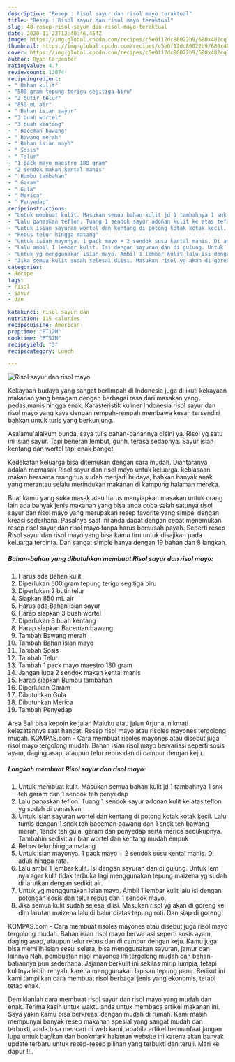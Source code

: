 ```yaml
---
description: "Resep : Risol sayur dan risol mayo teraktual"
title: "Resep : Risol sayur dan risol mayo teraktual"
slug: 48-resep-risol-sayur-dan-risol-mayo-teraktual
date: 2020-11-22T12:40:46.454Z
image: https://img-global.cpcdn.com/recipes/c5e0f12dc86022b9/680x482cq70/risol-sayur-dan-risol-mayo-foto-resep-utama.jpg
thumbnail: https://img-global.cpcdn.com/recipes/c5e0f12dc86022b9/680x482cq70/risol-sayur-dan-risol-mayo-foto-resep-utama.jpg
cover: https://img-global.cpcdn.com/recipes/c5e0f12dc86022b9/680x482cq70/risol-sayur-dan-risol-mayo-foto-resep-utama.jpg
author: Ryan Carpenter
ratingvalue: 4.7
reviewcount: 13074
recipeingredient:
- " Bahan kulit"
- "500 gram tepung terigu segitiga biru"
- "2 butir telur"
- "850 mL air"
- " Bahan isian sayur"
- "3 buah wortel"
- "3 buah kentang"
- " Baceman bawang"
- " Bawang merah"
- " Bahan isian mayo"
- " Sosis"
- " Telur"
- "1 pack mayo maestro 180 gram"
- "2 sendok makan kental manis"
- " Bumbu tambahan"
- " Garam"
- " Gula"
- " Merica"
- " Penyedap"
recipeinstructions:
- "Untuk membuat kulit. Masukan semua bahan kulit jd 1 tambahnya 1 snk teh garam dan 1 sendok teh penyedap"
- "Lalu panaskan teflon. Tuang 1 sendok sayur adonan kulit ke atas teflon yg sudah di panaskan"
- "Untuk isian sayuran wortel dan kentang di potong kotak kotak kecil. Lalu tumis dengan 1 sndk teh baceman bawang dan 1 sndk teh bawang merah, 1sndk teh gula, garam dan penyedap serta merica secukupnya. Tambahin sedikit air biar wortel dan kentang mudah empuk"
- "Rebus telur hingga matang"
- "Untuk isian mayonya. 1 pack mayo + 2 sendok susu kental manis. Di aduk hingga rata."
- "Lalu ambil 1 lembar kulit. Isi dengan sayuran dan di gulung. Untuk lem nya agar kulit tidak terbuka lagi menggunakan tepung maizena yg sudah di larutkan dengan sedikit air."
- "Untuk yg menggunakan isian mayo. Ambil 1 lembar kulit lalu isi dengan potongan sosis dan telur rebus dan 1 sendok mayo."
- "Jika semua kulit sudah selesai diisi. Masukan risol yg akan di goreng ke dlm larutan maizena lalu di balur diatas tepung roti. Dan siap di goreng"
categories:
- Recipe
tags:
- risol
- sayur
- dan

katakunci: risol sayur dan 
nutrition: 115 calories
recipecuisine: American
preptime: "PT12M"
cooktime: "PT57M"
recipeyield: "3"
recipecategory: Lunch

---
```



![Risol sayur dan risol mayo](https://img-global.cpcdn.com/recipes/c5e0f12dc86022b9/680x482cq70/risol-sayur-dan-risol-mayo-foto-resep-utama.jpg)

Kekayaan budaya yang sangat berlimpah di Indonesia juga di ikuti kekayaan makanan yang beragam dengan berbagai rasa dari masakan yang pedas,manis hingga enak. Karasteristik kuliner Indonesia risol sayur dan risol mayo yang kaya dengan rempah-rempah membawa kesan tersendiri bahkan untuk turis yang berkunjung.


Asalamu&#39;alaikum bunda, saya tulis bahan-bahannya disini ya. Risol yg satu ini isian sayur. Tapi beneran lembut, gurih, terasa sedapnya. Sayur isian kentang dan wortel tapi enak banget.

Kedekatan keluarga bisa ditemukan dengan cara mudah. Diantaranya adalah memasak Risol sayur dan risol mayo untuk keluarga. kebiasaan makan bersama orang tua sudah menjadi budaya, bahkan banyak anak yang merantau selalu merindukan makanan di kampung halaman mereka.

Buat kamu yang suka masak atau harus menyiapkan masakan untuk orang lain ada banyak jenis makanan yang bisa anda coba salah satunya risol sayur dan risol mayo yang merupakan resep favorite yang simpel dengan kreasi sederhana. Pasalnya saat ini anda dapat dengan cepat menemukan resep risol sayur dan risol mayo tanpa harus bersusah payah.
Seperti resep Risol sayur dan risol mayo yang bisa kamu tiru untuk disajikan pada keluarga tercinta. Dan sangat simple hanya dengan 19 bahan dan 8 langkah.


<!--inarticleads1-->

##### Bahan-bahan yang dibutuhkan membuat Risol sayur dan risol mayo:

1. Harus ada  Bahan kulit
1. Diperlukan 500 gram tepung terigu segitiga biru
1. Diperlukan 2 butir telur
1. Siapkan 850 mL air
1. Harus ada  Bahan isian sayur
1. Harap siapkan 3 buah wortel
1. Diperlukan 3 buah kentang
1. Harap siapkan  Baceman bawang
1. Tambah  Bawang merah
1. Tambah  Bahan isian mayo
1. Tambah  Sosis
1. Tambah  Telur
1. Tambah 1 pack mayo maestro 180 gram
1. Jangan lupa 2 sendok makan kental manis
1. Harap siapkan  Bumbu tambahan
1. Diperlukan  Garam
1. Dibutuhkan  Gula
1. Dibutuhkan  Merica
1. Tambah  Penyedap


Area Bali bisa kepoin ke jalan Maluku atau jalan Arjuna, nikmati kelezatannya saat hangat. Resep risol mayo atau risoles mayones tergolong mudah. KOMPAS.com - Cara membuat risoles mayones atau disebut juga risol mayo tergolong mudah. Bahan isian risol mayo bervariasi seperti sosis ayam, daging asap, ataupun telur rebus dan di campur dengan keju. 

<!--inarticleads2-->

##### Langkah membuat  Risol sayur dan risol mayo:

1. Untuk membuat kulit. Masukan semua bahan kulit jd 1 tambahnya 1 snk teh garam dan 1 sendok teh penyedap
1. Lalu panaskan teflon. Tuang 1 sendok sayur adonan kulit ke atas teflon yg sudah di panaskan
1. Untuk isian sayuran wortel dan kentang di potong kotak kotak kecil. Lalu tumis dengan 1 sndk teh baceman bawang dan 1 sndk teh bawang merah, 1sndk teh gula, garam dan penyedap serta merica secukupnya. Tambahin sedikit air biar wortel dan kentang mudah empuk
1. Rebus telur hingga matang
1. Untuk isian mayonya. 1 pack mayo + 2 sendok susu kental manis. Di aduk hingga rata.
1. Lalu ambil 1 lembar kulit. Isi dengan sayuran dan di gulung. Untuk lem nya agar kulit tidak terbuka lagi menggunakan tepung maizena yg sudah di larutkan dengan sedikit air.
1. Untuk yg menggunakan isian mayo. Ambil 1 lembar kulit lalu isi dengan potongan sosis dan telur rebus dan 1 sendok mayo.
1. Jika semua kulit sudah selesai diisi. Masukan risol yg akan di goreng ke dlm larutan maizena lalu di balur diatas tepung roti. Dan siap di goreng


KOMPAS.com - Cara membuat risoles mayones atau disebut juga risol mayo tergolong mudah. Bahan isian risol mayo bervariasi seperti sosis ayam, daging asap, ataupun telur rebus dan di campur dengan keju. Kamu juga bisa memilih isian sesui selera, bisa menggunakan sayuran, jamur dan lainnya Nah, pembuatan risol mayones ini tergolong mudah dan bahan-bahannya pun sederhana. Jajanan berkulit ini sekilas mirip lumpia, tetapi kulitnya lebih renyah, karena menggunakan lapisan tepung panir. Berikut ini kami tampilkan cara membuat risol berbagai jenis yang ekonomis, tetapi tetap enak. 

Demikianlah cara membuat risol sayur dan risol mayo yang mudah dan enak. Terima kasih untuk waktu anda untuk membaca artikel makanan ini. Saya yakin kamu bisa berkreasi dengan mudah di rumah. Kami masih mempunyai banyak resep makanan spesial yang sangat mudah dan terbukti, anda bisa mencari di web kami, apabila artikel bermanfaat jangan lupa untuk bagikan dan bookmark halaman website ini karena akan banyak update terbaru untuk resep-resep pilihan yang terbukti dan teruji. Mari ke dapur !!!. 
